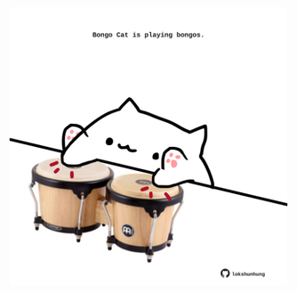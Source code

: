 <!-- built at 17/10/2023, 22:00:52 UTC -->
<p align="center">
  <img width="500" height="500" src="./ReadmeImage.svg">
</p>
